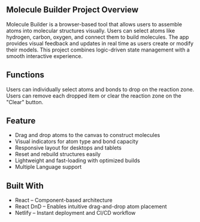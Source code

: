 ## Molecule Builder Project Overview
Molecule Builder is a browser-based tool that allows users to assemble atoms into molecular structures visually. Users can select atoms like hydrogen, carbon, oxygen, and connect them to build molecules. 
The app provides visual feedback and updates in real time as users create or modify their models.
This project combines logic-driven state management with a smooth interactive experience.

## Functions
Users can individually select atoms and bonds to drop on the reaction zone. Users can remove each dropped item or clear the reaction zone on the "Clear" button.  

## Feature
- Drag and drop atoms to the canvas to construct molecules
- Visual indicators for atom type and bond capacity
- Responsive layout for desktops and tablets
- Reset and rebuild structures easily
- Lightweight and fast-loading with optimized builds
- Multiple Language support

## Built With
- React – Component-based architecture
- React DnD – Enables intuitive drag-and-drop atom placement
- Netlify – Instant deployment and CI/CD workflow

